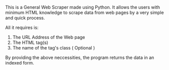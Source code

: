 This is a General Web Scraper made using Python.
It allows the users with minimum HTML knowledge to scrape data from 
web pages by a very simple and quick process.

All it requires is:
1) The URL Address of the Web page
2) The HTML tag(s)
3) The name of the tag's class ( Optional )

By providing the above neccessities, the program returns the data in an indexed form.
